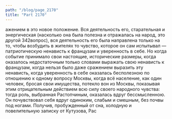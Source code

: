 ```yaml
---
path: "/blog/page_2170"
title: "Part 2170"
---
```


ажением в это новое положение.
Вся деятельность его, старательная и энергическая (насколько она была полезна и отражалась на народ, это другой 342вопрос), вся деятельность его была направлена только на то, чтобы возбудить в жителях то чувство, которое он сам испытывал — патриотическую ненависть к французам и уверенность в себе.
Но когда событие принимало свои настоящие, исторические размеры, когда оказалось недостаточным только словами выражать свою ненависть к французам, когда нельзя было даже сражением выразить эту ненависть, когда уверенность в себе оказалась бесполезною по отношению к одному вопросу Москвы, когда всё население, как один человек, бросая свои имущества, потекло вон из Москвы, показывая этим отрицательным действием всю силу своего народного чувства: тогда роль, выбранная Растопчиным, оказалась вдруг бессмысленною. Он почувствовал себя вдруг одиноким, слабым и смешным, без почвы под ногами.
Получив, пробужденный от сна, холодную и повелительную записку от Кутузова, Рас
